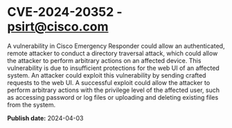 # CVE-2024-20352 - psirt@cisco.com

A vulnerability in Cisco Emergency Responder could allow an authenticated, remote attacker to conduct a directory traversal attack, which could allow the attacker to perform arbitrary actions on an affected device. This vulnerability is due to insufficient protections for the web UI of an affected system. An attacker could exploit this vulnerability by sending crafted requests to the web UI. A successful exploit could allow the attacker to perform arbitrary actions with the privilege level of the affected user, such as accessing password or log files or uploading and deleting existing files from the system.

**Publish date:** 2024-04-03
